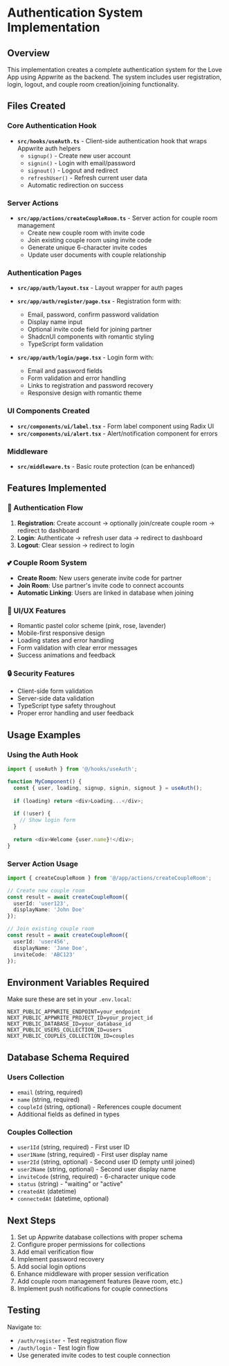 # Authentication System Implementation

## Overview
This implementation creates a complete authentication system for the Love App using Appwrite as the backend. The system includes user registration, login, logout, and couple room creation/joining functionality.

## Files Created

### Core Authentication Hook
- **`src/hooks/useAuth.ts`** - Client-side authentication hook that wraps Appwrite auth helpers
  - `signup()` - Create new user account
  - `signin()` - Login with email/password
  - `signout()` - Logout and redirect
  - `refreshUser()` - Refresh current user data
  - Automatic redirection on success

### Server Actions
- **`src/app/actions/createCoupleRoom.ts`** - Server action for couple room management
  - Create new couple room with invite code
  - Join existing couple room using invite code
  - Generate unique 6-character invite codes
  - Update user documents with couple relationship

### Authentication Pages
- **`src/app/auth/layout.tsx`** - Layout wrapper for auth pages
- **`src/app/auth/register/page.tsx`** - Registration form with:
  - Email, password, confirm password validation
  - Display name input
  - Optional invite code field for joining partner
  - ShadcnUI components with romantic styling
  - TypeScript form validation

- **`src/app/auth/login/page.tsx`** - Login form with:
  - Email and password fields
  - Form validation and error handling
  - Links to registration and password recovery
  - Responsive design with romantic theme

### UI Components Created
- **`src/components/ui/label.tsx`** - Form label component using Radix UI
- **`src/components/ui/alert.tsx`** - Alert/notification component for errors

### Middleware
- **`src/middleware.ts`** - Basic route protection (can be enhanced)

## Features Implemented

### 🔐 Authentication Flow
1. **Registration**: Create account → optionally join/create couple room → redirect to dashboard
2. **Login**: Authenticate → refresh user data → redirect to dashboard
3. **Logout**: Clear session → redirect to login

### 💕 Couple Room System
- **Create Room**: New users generate invite code for partner
- **Join Room**: Use partner's invite code to connect accounts
- **Automatic Linking**: Users are linked in database when joining

### 🎨 UI/UX Features
- Romantic pastel color scheme (pink, rose, lavender)
- Mobile-first responsive design
- Loading states and error handling
- Form validation with clear error messages
- Success animations and feedback

### 🔒 Security Features
- Client-side form validation
- Server-side data validation
- TypeScript type safety throughout
- Proper error handling and user feedback

## Usage Examples

### Using the Auth Hook
```typescript
import { useAuth } from '@/hooks/useAuth';

function MyComponent() {
  const { user, loading, signup, signin, signout } = useAuth();
  
  if (loading) return <div>Loading...</div>;
  
  if (!user) {
    // Show login form
  }
  
  return <div>Welcome {user.name}!</div>;
}
```

### Server Action Usage
```typescript
import { createCoupleRoom } from '@/app/actions/createCoupleRoom';

// Create new couple room
const result = await createCoupleRoom({
  userId: 'user123',
  displayName: 'John Doe'
});

// Join existing couple room
const result = await createCoupleRoom({
  userId: 'user456',
  displayName: 'Jane Doe',
  inviteCode: 'ABC123'
});
```

## Environment Variables Required
Make sure these are set in your `.env.local`:
```
NEXT_PUBLIC_APPWRITE_ENDPOINT=your_endpoint
NEXT_PUBLIC_APPWRITE_PROJECT_ID=your_project_id
NEXT_PUBLIC_DATABASE_ID=your_database_id
NEXT_PUBLIC_USERS_COLLECTION_ID=users
NEXT_PUBLIC_COUPLES_COLLECTION_ID=couples
```

## Database Schema Required

### Users Collection
- `email` (string, required)
- `name` (string, required)
- `coupleId` (string, optional) - References couple document
- Additional fields as defined in types

### Couples Collection
- `user1Id` (string, required) - First user ID
- `user1Name` (string, required) - First user display name
- `user2Id` (string, optional) - Second user ID (empty until joined)
- `user2Name` (string, optional) - Second user display name
- `inviteCode` (string, required) - 6-character unique code
- `status` (string) - "waiting" or "active"
- `createdAt` (datetime)
- `connectedAt` (datetime, optional)

## Next Steps
1. Set up Appwrite database collections with proper schema
2. Configure proper permissions for collections
3. Add email verification flow
4. Implement password recovery
5. Add social login options
6. Enhance middleware with proper session verification
7. Add couple room management features (leave room, etc.)
8. Implement push notifications for couple connections

## Testing
Navigate to:
- `/auth/register` - Test registration flow
- `/auth/login` - Test login flow
- Use generated invite codes to test couple connection